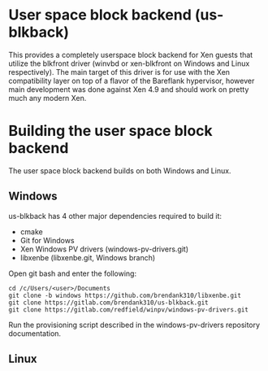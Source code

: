 # User space block backend (us-blkback)
This provides a completely userspace block backend for Xen guests that utilize
the blkfront driver (winvbd or xen-blkfront on Windows and Linux respectively). The main target of this driver is for use with the Xen compatibility layer on top of a flavor of the Bareflank hypervisor, however main development was done against Xen 4.9 and should work on pretty much any modern Xen.

# Building the user space block backend
The user space block backend builds on both Windows and Linux.

## Windows
us-blkback has 4 other major dependencies required to build it:
* cmake
* Git for Windows
* Xen Windows PV drivers (windows-pv-drivers.git)
* libxenbe (libxenbe.git, Windows branch)

Open git bash and enter the following:

```
cd /c/Users/<user>/Documents
git clone -b windows https://github.com/brendank310/libxenbe.git
git clone https://gitlab.com/brendank310/us-blkback.git
git clone https://gitlab.com/redfield/winpv/windows-pv-drivers.git
```

Run the provisioning script described in the windows-pv-drivers repository documentation.

## Linux
